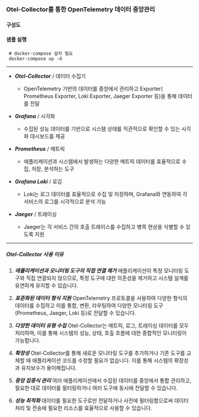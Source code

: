 ### Otel-Collector를 통한 OpenTelemetry 데이터 중앙관리

#### 구성도

#### 샘플 실행
~~~
 # docker-compose 설치 필요
 docker-compose up -d
~~~

---
- ***Otel-Collector*** / 데이터 수집기
    - OpenTelemetry 기반의 데이터를 중앙에서 관리하고 Exporter( Prometheus Exporter, Loki Exporter, Jaeger Exporter 등)을 통해 데이터를 전달

- ***Grafana*** / 시각화
    - 수집된 성능 데이터를 기반으로 시스템 상태를 직관적으로 확인할 수 있는 시각화 대시보드를 제공

- ***Prometheus*** / 메트릭
    - 애플리케이션과 시스템에서 발생하는 다양한 메트릭 데이터를 효율적으로 수집, 저장, 분석하는 도구

- ***Grafana Loki*** / 로깅
    - Loki는 로그 데이터를 효율적으로 수집 및 저장하며, Grafana와 연동하여 각 서비스의 로그를 시각적으로 분석 가능

- ***Jaeger*** / 트레이싱
    - Jaeger는 각 서비스 간의 호출 트레이스를 수집하고 병목 현상을 식별할 수 있도록 지원
---

##### Otel-Collector 사용 이유

1.	***애플리케이션과 모니터링 도구의 직접 연결 제거***
애플리케이션이 특정 모니터링 도구와 직접 연결되지 않으므로, 특정 도구에 대한 의존성을 제거하고 시스템 설계를 유연하게 유지할 수 있습니다.

2.	***표준화된 데이터 형식 지원***
OpenTelemetry 프로토콜을 사용하여 다양한 형식의 데이터를 수집하고 이를 통합, 변환, 라우팅하여 다양한 모니터링 도구(Prometheus, Jaeger, Loki 등)로 전달할 수 있습니다.

3.	***다양한 데이터 유형 수집***
Otel-Collector는 메트릭, 로그, 트레이싱 데이터를 모두 처리하며, 이를 통해 시스템의 성능, 상태, 호출 흐름에 대한 종합적인 모니터링이 가능합니다.

4.	***확장성***
Otel-Collector를 통해 새로운 모니터링 도구를 추가하거나 기존 도구를 교체할 때 애플리케이션 코드를 수정할 필요가 없습니다. 이를 통해 시스템의 확장성과 유지보수가 용이해집니다.

5.	***중앙 집중식 관리***
여러 애플리케이션에서 수집된 데이터를 중앙에서 통합 관리하고, 필요한 대로 데이터를 필터링하거나 여러 도구에 동시에 전달할 수 있습니다.

6.	***성능 최적화***
데이터를 필요한 도구로만 전달하거나 사전에 필터링함으로써 데이터 처리 및 전송에 필요한 리소스를 효율적으로 사용할 수 있습니다.
